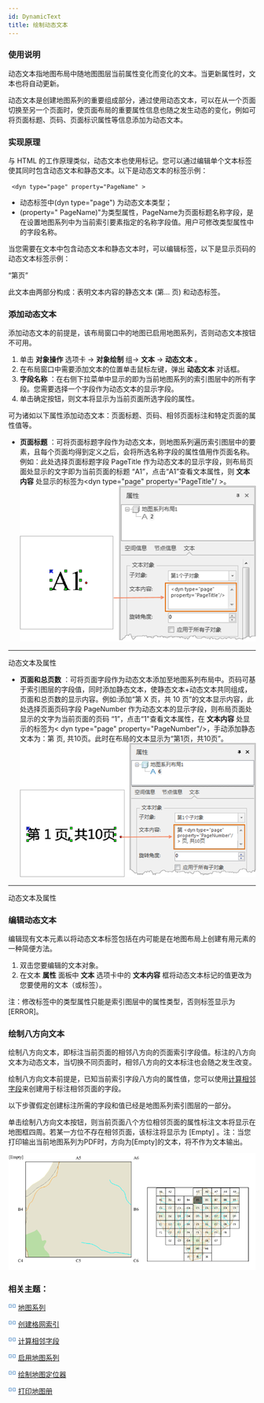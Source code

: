 ```yaml
---
id: DynamicText
title: 绘制动态文本
---
```

### 使用说明

动态文本指地图布局中随地图图层当前属性变化而变化的文本。当更新属性时，文本也将自动更新。

动态文本是创建地图系列的重要组成部分，通过使用动态文本，可以在从一个页面切换至另一个页面时，使页面布局的重要属性信息也随之发生动态的变化，例如可将页面标题、页码、页面标识属性等信息添加为动态文本。

### 实现原理

与 HTML 的工作原理类似，动态文本也使用标记。您可以通过编辑单个文本标签使其同时包含动态文本和静态文本。以下是动态文本的标签示例：

` <dyn type="page" property="PageName" >`

* 动态标签中(dyn type="page") 为动态文本类型；
* (property=" PageName)"为类型属性，PageName为页面标题名称字段，是在设置地图系列中为当前索引要素指定的名称字段值。用户可修改类型属性中的字段名称。

当您需要在文本中包含动态文本和静态文本时，可以编辑标签，以下是显示页码的动态文本标签示例：

“第<dyn type="page" property="PageNumber"/>页”

此文本由两部分构成：表明文本内容的静态文本 (第... 页) 和动态标签<dyn type="page" property="PageNumber"/>。

### 添加动态文本

添加动态文本的前提是，该布局窗口中的地图已启用地图系列，否则动态文本按钮不可用。

1. 单击 **对象操作** 选项卡 -> **对象绘制** 组-> **文本** -> **动态文本** 。
2. 在布局窗口中需要添加文本的位置单击鼠标左键，弹出 **动态文本** 对话框。
3. **字段名称** ：在右侧下拉菜单中显示的即为当前地图系列的索引图层中的所有字段。您需要选择一个字段作为动态文本的显示字段。 
4. 单击确定按钮，则文本将显示为当前页面所选字段的属性。

可为诸如以下属性添加动态文本：页面标题、页码、相邻页面标注和特定页面的属性值等。

* **页面标题** ：可将页面标题字段作为动态文本，则地图系列遍历索引图层中的要素，且每个页面均得到定义之后，会将所选名称字段的属性值用作页面名称。例如：此处选择页面标题字段 PageTitle 作为动态文本的显示字段，则布局页面处显示的文字即为当前页面的标题 “A1”，点击“A1”查看文本属性，则 **文本内容** 处显示的标签为<dyn type="page" property="PageTitle"/ >。
![](img/DynameicText.png)  
---  
动态文本及属性  
* **页面和总页数** ：可将页面字段作为动态文本添加至地图系列布局中。页码可基于索引图层的字段值，同时添加静态文本，使静态文本+动态文本共同组成，页面和总页数的显示内容。例如:添加“第 X 页，共 10 页”的文本显示内容，此处选择页面页码字段 PageNumber 作为动态文本的显示字段，则布局页面处显示的文字为当前页面的页码 “1”，点击“1"查看文本属性，在 **文本内容** 处显示的标签为< dyn type="page" property="PageNumber"/>，手动添加静态文本为：第 <dyn type="page" property="PageNumber"/> 页, 共10页。此时在布局的文本显示为“第1页，共10页”。
![](img/DynameicText-Page.png)  
---  
动态文本及属性  
  
### 编辑动态文本

编辑现有文本元素以将动态文本标签包括在内可能是在地图布局上创建有用元素的一种简便方法。

1. 双击您要编辑的文本对象。
2. 在文本 **属性** 面板中 **文本** 选项卡中的 **文本内容** 框将动态文本标记的值更改为您要使用的文本（或标签）。 

注：修改标签中的类型属性只能是索引图层中的属性类型，否则标签显示为[ERROR]。

### 绘制八方向文本

绘制八方向文本，即标注当前页面的相邻八方向的页面索引字段值。标注的八方向文本为动态文本，当切换不同页面时，相邻八方向的文本标注也会随之发生改变。

绘制八方向文本前提是，已知当前索引字段八方向的属性值，您可以使用[计算相邻字段](CaculateAdjacentFieldhtm.html)来创建用于标注相邻页面的字段。

以下步骤假定创建标注所需的字段和值已经是地图系列索引图层的一部分。

单击绘制八方向文本按钮，则当前页面八个方位相邻页面的属性标注文本将显示在地图框四周。若某一方位不存在相邻页面，该标注将显示为 [Empty]
。注：当您打印输出当前地图系列为PDF时，方向为[Empty]的文本，将不作为文本输出。

![](img/EightDirectionResult.png)  

  

### 相关主题：

![](../img/smalltitle.png) [地图系列](MapSeries.html)

![](../img/smalltitle.png) [创建格网索引](CreateGridIndex.html)

![](../img/smalltitle.png) [计算相邻字段](CaculateAdjacentFieldhtm.html)

![](../img/smalltitle.png) [启用地图系列](MapSerieSettings.html)

![](../img/smalltitle.png) [绘制地图定位器](MapLocator.html)

![](../img/smalltitle.png) [打印地图册](PrintingMapBooks.html)

